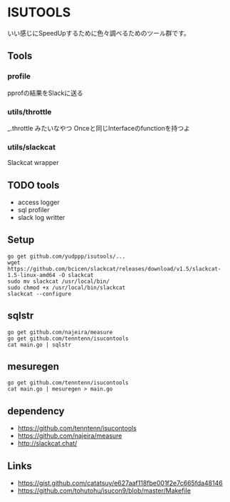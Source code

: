 # ISUTOOLS

いい感じにSpeedUpするために色々調べるためのツール群です。


## Tools

### profile

pprofの結果をSlackに送る


### utils/throttle

_.throttle みたいなやつ
Onceと同じInterfaceのfunctionを持つよ

### utils/slackcat

Slackcat wrapper

## TODO tools

- access logger
- sql profiler
- slack log writter

## Setup

```
go get github.com/yudppp/isutools/...
wget https://github.com/bcicen/slackcat/releases/download/v1.5/slackcat-1.5-linux-amd64 -O slackcat
sudo mv slackcat /usr/local/bin/
sudo chmod +x /usr/local/bin/slackcat
slackcat --configure
```

## sqlstr

```
go get github.com/najeira/measure
go get github.com/tenntenn/isucontools
cat main.go | sqlstr 
```

## mesuregen

```
go get github.com/tenntenn/isucontools
cat main.go | mesuregen > main.go
```

## dependency

- https://github.com/tenntenn/isucontools
- https://github.com/najeira/measure
- http://slackcat.chat/

## Links

- https://gist.github.com/catatsuy/e627aaf118fbe001f2e7c665fda48146
- https://github.com/tohutohu/isucon9/blob/master/Makefile
